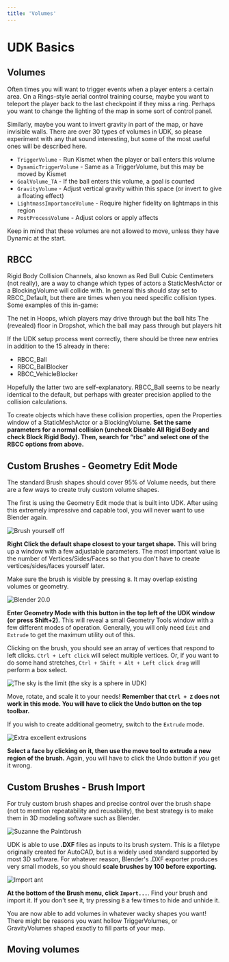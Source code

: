 ```yaml
---
title: 'Volumes'
---
```

# UDK Basics

## Volumes

Often times you will want to trigger events when a player enters a certain area. On a Rings-style aerial control training course, maybe you want to teleport the player back to the last checkpoint if they miss a ring. Perhaps you want to change the lighting of the map in some sort of control panel.

Similarly, maybe you want to invert gravity in part of the map, or have invisible walls. There are over 30 types of volumes in UDK, so please experiment with any that sound interesting, but some of the most useful ones will be described here.

* `TriggerVolume` - Run Kismet when the player or ball enters this volume
* `DynamicTriggerVolume` - Same as a TriggerVolume, but this may be moved by Kismet
* `GoalVolume_TA` - If the ball enters this volume, a goal is counted
* `GravityVolume` - Adjust vertical gravity within this space (or invert to give a floating effect)
* `LightmassImportanceVolume` - Require higher fidelity on lightmaps in this region
* `PostProcessVolume` - Adjust colors or apply affects

Keep in mind that these volumes are not allowed to move, unless they have Dynamic at the start.

## RBCC

Rigid Body Collision Channels, also known as Red Bull Cubic Centimeters (not really), are a way to change which types of actors a StaticMeshActor or a BlockingVolume will collide with. In general this should stay set to RBCC_Default, but there are times when you need specific collision types. Some examples of this in-game:

The net in Hoops, which players may drive through but the ball hits
The (revealed) floor in Dropshot, which the ball may pass through but players hit

If the UDK setup process went correctly, there should be three new entries in addition to the 15 already in there:
* RBCC_Ball
* RBCC_BallBlocker
* RBCC_VehicleBlocker

Hopefully the latter two are self-explanatory. RBCC_Ball seems to be nearly identical to the default, but perhaps with greater precision applied to the collision calculations.

To create objects which have these collision properties, open the Properties window of a StaticMeshActor or a BlockingVolume. **Set the same parameters for a normal collision (uncheck Disable All Rigid Body and check Block Rigid Body). Then, search for “rbc” and select one of the RBCC options from above.**

## Custom Brushes - Geometry Edit Mode

The standard Brush shapes should cover 95% of Volume needs, but there are a few ways to create truly custom volume shapes.

The first is using the Geometry Edit mode that is built into UDK. After using this extremely impressive and capable tool, you will never want to use Blender again.

![](~@images/UDK/basics/custombrushes_step1.png "Brush yourself off")

**Right Click the default shape closest to your target shape.** This will bring up a window with a few adjustable parameters. The most important value is the number of Vertices/Sides/Faces so that you don't have to create vertices/sides/faces yourself later.

Make sure the brush is visible by pressing `B`. It may overlap existing volumes or geometry.

![](~@images/UDK/basics/custombrushes_step2.png "Blender 20.0")

**Enter Geometry Mode with this button in the top left of the UDK window (or press Shift+2).** This will reveal a small Geometry Tools window with a few different modes of operation. Generally, you will only need `Edit` and `Extrude` to get the maximum utility out of this.

Clicking on the brush, you should see an array of vertices that respond to left clicks. `Ctrl + Left click` will select multiple vertices. Or, if you want to do some hand stretches, `Ctrl + Shift + Alt + Left click drag` will perform a box select.

![](~@images/UDK/basics/custombrushes_step3.png "The sky is the limit (the sky is a sphere in UDK)")

Move, rotate, and scale it to your needs! **Remember that `Ctrl + Z` does not work in this mode. You will have to click the Undo button on the top toolbar.**

If you wish to create additional geometry, switch to the `Extrude` mode.

![](~@images/UDK/basics/custombrushes_step4.png "Extra excellent extrusions")

**Select a face by clicking on it, then use the move tool to extrude a new region of the brush.** Again, you will have to click the Undo button if you get it wrong.

## Custom Brushes - Brush Import

For truly custom brush shapes and precise control over the brush shape (not to mention repeatability and reusability), the best strategy is to make them in 3D modeling software such as Blender.

![](~@images/UDK/basics/custombrushes_step5.png "Suzanne the Paintbrush")

UDK is able to use **.DXF** files as inputs to its brush system. This is a filetype originally created for AutoCAD, but is a widely used standard supported by most 3D software. For whatever reason, Blender's .DXF exporter produces very small models, so you should **scale brushes by 100 before exporting.**

![](~@images/UDK/basics/custombrushes_step6.png "Import ant")

**At the bottom of the Brush menu, click `Import...`**. Find your brush and import it. If you don't see it, try pressing `B` a few times to hide and unhide it.

You are now able to add volumes in whatever wacky shapes you want! There might be reasons you want hollow TriggerVolumes, or GravityVolumes shaped exactly to fill parts of your map.

## Moving volumes <Badge text="not finished" type="warning"/>